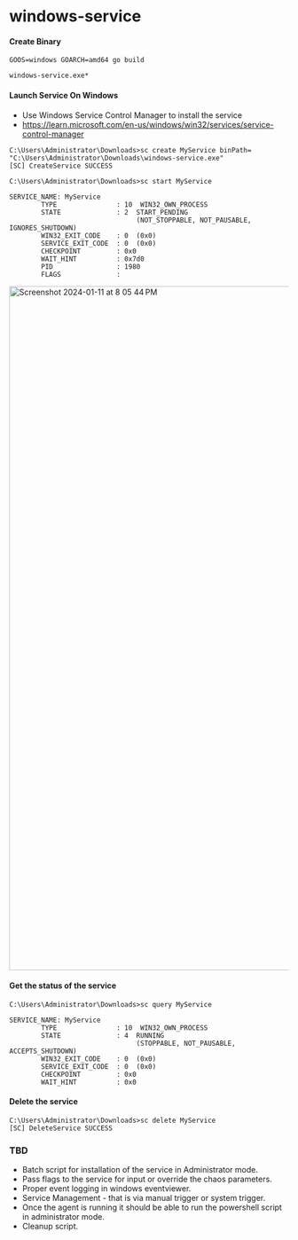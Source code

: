 # windows-service


#### Create Binary

```
GOOS=windows GOARCH=amd64 go build

windows-service.exe*
```

#### Launch Service On Windows

- Use Windows Service Control Manager to install the service
- https://learn.microsoft.com/en-us/windows/win32/services/service-control-manager
```
C:\Users\Administrator\Downloads>sc create MyService binPath= "C:\Users\Administrator\Downloads\windows-service.exe"
[SC] CreateService SUCCESS

C:\Users\Administrator\Downloads>sc start MyService

SERVICE_NAME: MyService
        TYPE               : 10  WIN32_OWN_PROCESS
        STATE              : 2  START_PENDING
                                (NOT_STOPPABLE, NOT_PAUSABLE, IGNORES_SHUTDOWN)
        WIN32_EXIT_CODE    : 0  (0x0)
        SERVICE_EXIT_CODE  : 0  (0x0)
        CHECKPOINT         : 0x0
        WAIT_HINT          : 0x7d0
        PID                : 1980
        FLAGS              :
```

<img width="1234" alt="Screenshot 2024-01-11 at 8 05 44 PM" src="https://github.com/uditgaurav/windows-service/assets/35391335/d0e01ff7-8528-48a6-b6b0-07269cffa457">

#### Get the status of the service

```
C:\Users\Administrator\Downloads>sc query MyService

SERVICE_NAME: MyService
        TYPE               : 10  WIN32_OWN_PROCESS
        STATE              : 4  RUNNING
                                (STOPPABLE, NOT_PAUSABLE, ACCEPTS_SHUTDOWN)
        WIN32_EXIT_CODE    : 0  (0x0)
        SERVICE_EXIT_CODE  : 0  (0x0)
        CHECKPOINT         : 0x0
        WAIT_HINT          : 0x0
```

#### Delete the service

```
C:\Users\Administrator\Downloads>sc delete MyService
[SC] DeleteService SUCCESS
```

### TBD

- Batch script for installation of the service in Administrator mode.
- Pass flags to the service for input or override the chaos parameters.
- Proper event logging in windows eventviewer.
- Service Management - that is via manual trigger or system trigger.
- Once the agent is running it should be able to run the powershell script in administrator mode.
- Cleanup script.
